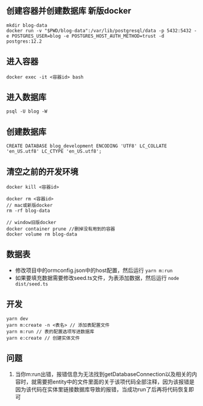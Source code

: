 ## 创建容器并创建数据库 新版docker
```
mkdir blog-data
docker run -v "$PWD/blog-data":/var/lib/postgresql/data -p 5432:5432 -e POSTGRES_USER=blog -e POSTGRES_HOST_AUTH_METHOD=trust -d postgres:12.2
```

## 进入容器
```
docker exec -it <容器id> bash
```

## 进入数据库
```
psql -U blog -W
```

## 创建数据库
```
CREATE DATABASE blog_development ENCODING 'UTF8' LC_COLLATE 'en_US.utf8' LC_CTYPE 'en_US.utf8';
```

## 清空之前的开发环境
```
docker kill <容器id>

docker rm <容器id>
// mac或新版docker
rm -rf blog-data 

// window旧版docker
docker container prune //删掉没有用到的容器
docker volume rm blog-data
```

## 数据表
- 修改项目中的ormconfig.json中的host配置，然后运行
`yarn m:run`
- 如果要填充数据需要修改seed.ts文件，为表添加数据，然后运行
`node dist/seed.ts`

## 开发
```
yarn dev
yarn m:create -n <表名> // 添加表配置文件
yarn m:run // 表的配置选项写进数据库
yarn e:create // 创建实体文件
```

## 问题

1. 当你m:run出错，报错信息为无法找到getDatabaseConnection以及相关的内容时，就需要把entity中的文件里面的关于该项代码全部注释，因为该报错是因为该代码在实体里链接数据库导致的报错，当成功run了后再将代码恢复即可
